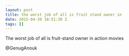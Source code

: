```yaml
---
layout: post
title: the worst job of all is fruit stand owner in
date: 2015-04-30 18:51:30 Z
tags: []
---
```

The worst job of all is fruit-stand owner in action movies

@GenugAnouk

